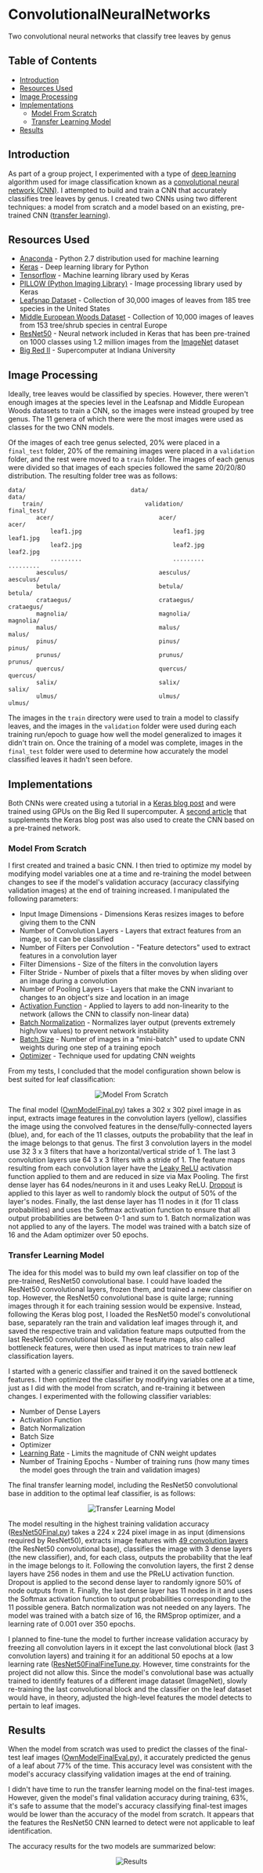 # ConvolutionalNeuralNetworks
Two convolutional neural networks that classify tree leaves by genus

## Table of Contents
* [Introduction](README.md#introduction)
* [Resources Used](README.md#resources-used)
* [Image Processing](README.md#image-processing)
* [Implementations](README.md#implementations)
    * [Model From Scratch](README.md#model-from-scratch)
    * [Transfer Learning Model](README.md#transfer-learning-model)
* [Results](README.md#results)

## Introduction
As part of a group project, I experimented with a type of [deep learning](https://www.sas.com/en_us/insights/analytics/deep-learning.html) algorithm used for image classification known as a [convolutional neural network (CNN)](https://ujjwalkarn.me/2016/08/11/intuitive-explanation-convnets/). I attempted to build and train a CNN that accurately classifies tree leaves by genus. I created two CNNs using two different techniques: a model from scratch and a model based on an existing, pre-trained CNN ([transfer learning](https://machinelearningmastery.com/transfer-learning-for-deep-learning/)). 

## Resources Used
* [Anaconda](https://www.anaconda.com/distribution/) - Python 2.7 distribution used for machine learning
* [Keras](https://keras.io/) - Deep learning library for Python
* [Tensorflow](https://www.tensorflow.org/) - Machine learning library used by Keras
* [PILLOW (Python Imaging Library)](https://pillow.readthedocs.io/en/stable/) - Image processing library used by Keras
* [Leafsnap Dataset](http://leafsnap.com/dataset/) - Collection of 30,000 images of leaves from 185 tree species in the United States
* [Middle European Woods Dataset](http://zoi.utia.cas.cz/node/662) - Collection of 10,000 images of leaves from 153 tree/shrub species in central Europe
* [ResNet50](https://arxiv.org/pdf/1512.03385.pdf) - Neural network included in Keras that has been pre-trained on 1000 classes using 1.2 million images from the [ImageNet](http://image-net.org/index) dataset
* [Big Red II](https://pti.iu.edu/outreach-training/supercomputing/br2.html) - Supercomputer at Indiana University

## Image Processing
Ideally, tree leaves would be classified by species. However, there weren't enough images at the species level in the Leafsnap and Middle European Woods datasets to train a CNN, so the images were instead grouped by tree genus. The 11 genera of which there were the most images were used as classes for the two CNN models.

Of the images of each tree genus selected, 20% were placed in a ```final_test``` folder, 20% of the remaining images were placed in a ```validation``` folder, and the rest were moved to a ```train``` folder. The images of each genus were divided so that images of each species followed the same 20/20/80 distribution. The resulting folder tree was as follows: 
```
data/                              data/                              data/ 
    train/                             validation/                        final_test/
        acer/                              acer/                              acer/
            leaf1.jpg                          leaf1.jpg                          leaf1.jpg    
            leaf2.jpg                          leaf2.jpg                          leaf2.jpg             
            .........                          .........                          .........
        aesculus/                          aesculus/                           aesculus/
        betula/                            betula/                             betula/
        crataegus/                         crataegus/                          crataegus/  
        magnolia/                          magnolia/                           magnolia/ 
        malus/                             malus/                              malus/
        pinus/                             pinus/                              pinus/
        prunus/                            prunus/                             prunus/
        quercus/                           quercus/                            quercus/
        salix/                             salix/                              salix/
        ulmus/                             ulmus/                              ulmus/
```
The images in the ```train``` directory were used to train a model to classify leaves, and the images in the ```validation``` folder were used during each training run/epoch to guage how well the model generalized to images it didn't train on. Once the training of a model was complete, images in the ```final_test``` folder were used to determine how accurately the model classified leaves it hadn't seen before. 

## Implementations
Both CNNs were created using a tutorial in a [Keras blog post](https://blog.keras.io/building-powerful-image-classification-models-using-very-little-data.html) and were trained using GPUs on the Big Red II supercomputer. A [second article](https://www.codesofinterest.com/2017/08/bottleneck-features-multi-class-classification-keras.html) that supplements the Keras blog post was also used to create the CNN based on a pre-trained network.

### Model From Scratch
I first created and trained a basic CNN. I then tried to optimize my model by modifying model variables one at a time and re-training the model between changes to see if the model's validation accuracy (accuracy classifying validation images) at the end of training increased. I manipulated the following parameters:
* Input Image Dimensions - Dimensions Keras resizes images to before giving them to the CNN
* Number of Convolution Layers - Layers that extract features from an image, so it can be classified
* Number of Filters per Convolution - "Feature detectors" used to extract features in a convolution layer
* Filter Dimensions - Size of the filters in the convolution layers
* Filter Stride - Number of pixels that a filter moves by when sliding over an image during a convolution
* Number of Pooling Layers - Layers that make the CNN invariant to changes to an object's size and location in an image
* [Activation Function](https://ujjwalkarn.me/2016/08/09/quick-intro-neural-networks/) - Applied to layers to add non-linearity to the network (allows the CNN to classify non-linear data) 
* [Batch Normalization](https://www.youtube.com/watch?v=dXB-KQYkzNU) - Normalizes layer output (prevents extremely high/low values) to prevent network instability
* [Batch Size](https://www.youtube.com/watch?v=Ilg3gGewQ5U&list=PLZHQObOWTQDNU6R1_67000Dx_ZCJB-3pi&index=3) - Number of images in a "mini-batch" used to update CNN weights during one step of a training epoch
* [Optimizer](https://ruder.io/optimizing-gradient-descent/) - Technique used for updating CNN weights

From my tests, I concluded that the model configuration shown below is best suited for leaf classification:  
<p align="center">
  <img src="ModelFromScratch.jpg" alt="Model From Scratch">
</p>

The final model ([OwnModelFinal.py](OwnModelFinal.py)) takes a 302 x 302 pixel image in as input, extracts image features in the convolution layers (yellow), classifies the image using the convolved features in the dense/fully-connected layers (blue), and, for each of the 11 classes, outputs the probability that the leaf in the image belongs to that genus. The first 3 convolution layers in the model use 32 3 x 3 filters that have a horizontal/vertical stride of 1. The last 3 convolution layers use 64 3 x 3 filters with a stride of 1. The feature maps resulting from each convolution layer have the [Leaky ReLU](https://www.tinymind.com/learn/terms/relu) activation function applied to them and are reduced in size via Max Pooling. The first dense layer has 64 nodes/neurons in it and uses Leaky ReLU. [Dropout](https://www.machinecurve.com/index.php/2019/12/16/what-is-dropout-reduce-overfitting-in-your-neural-networks/) is applied to this layer as well to randomly block the output of 50% of the layer's nodes. Finally, the last dense layer has 11 nodes in it (for 11 class probabilities) and uses the Softmax activation function to ensure that all output probabilities are between 0-1 and sum to 1. Batch normalization was not applied to any of the layers. The model was trained with a batch size of 16 and the Adam optimizer over 50 epochs.

### Transfer Learning Model
The idea for this model was to build my own leaf classifier on top of the pre-trained, ResNet50 convolutional base. I could have loaded the ResNet50 convolutional layers, frozen them, and trained a new classifier on top. However, the ResNet50 convolutional base is quite large; running images through it for each training session would be expensive. Instead, following the Keras blog post, I loaded the ResNet50 model's convolutional base, separately ran the train and validation leaf images through it, and saved the respective train and validation feature maps outputted from the last ResNet50 convolutional block. These feature maps, also called bottleneck features, were then used as input matrices to train new leaf classification layers.

I started with a generic classifier and trained it on the saved bottleneck features. I then optimized the classifier by modifying variables one at a time, just as I did with the model from scratch, and re-training it between changes. I experimented with the following classifier variables:
* Number of Dense Layers
* Activation Function
* Batch Normalization
* Batch Size
* Optimizer
* [Learning Rate](https://www.youtube.com/watch?v=_N5kpSMDf4o&list=PLZbbT5o_s2xq7LwI2y8_QtvuXZedL6tQU&index=7) - Limits the magnitude of CNN weight updates
* Number of Training Epochs - Number of training runs (how many times the model goes through the train and validation images)

The final transfer learning model, including the ResNet50 convolutional base in addition to the optimal leaf classifier, is as follows:
<p align="center">
  <img src="TransferLearningModel.jpg" alt="Transfer Learning Model">
</p>

The model resulting in the highest training validation accuracy ([ResNet50Final.py](ResNet50Final.py)) takes a 224 x 224 pixel image in as input (dimensions required by ResNet50), extracts image features with [49 convolution layers](http://ethereon.github.io/netscope/#/gist/db945b393d40bfa26006) (the ResNet50 convolutional base), classifies the image with 3 dense layers (the new classifier), and, for each class, outputs the probability that the leaf in the image belongs to it. Following the convolution layers, the first 2 dense layers have 256 nodes in them and use the PReLU activation function. Dropout is applied to the second dense layer to randomly ignore 50% of node outputs from it. Finally, the last dense layer has 11 nodes in it and uses the Softmax activation function to output probabilities corresponding to the 11 possible genera. Batch normalization was not needed on any layers. The model was trained with a batch size of 16, the RMSprop optimizer, and a learning rate of 0.001 over 350 epochs.

I planned to fine-tune the model to further increase validation accuracy by freezing all convolution layers in it except the last convolutional block (last 3 convolution layers) and training it for an additional 50 epochs at a low learning rate ([ResNet50FinalFineTune.py](ResNet50FinalFineTune.py). However, time constraints for the project did not allow this. Since the model's convolutional base was actually trained to identify features of a different image dataset (ImageNet), slowly re-training the last convolutional block and the classifier on the leaf dataset would have, in theory, adjusted the high-level features the model detects to pertain to leaf images.    


## Results
When the model from scratch was used to predict the classes of the final-test leaf images ([OwnModelFinalEval.py](OwnModelFinalEval.py)), it accurately predicted the genus of a leaf about 77% of the time. This accuracy level was consistent with the model's accuracy classifying validation images at the end of training.

I didn't have time to run the transfer learning model on the final-test images. However, given the model's final validation accuracy during training, 63%, it's safe to assume that the model's accuracy classifying final-test images would be lower than the accuracy of the model from scratch. It appears that the features the ResNet50 CNN learned to detect were not applicable to leaf identification.   

The accuracy results for the two models are summarized below:
<p align="center">
  <img src="Results.jpg" alt="Results">
</p>
